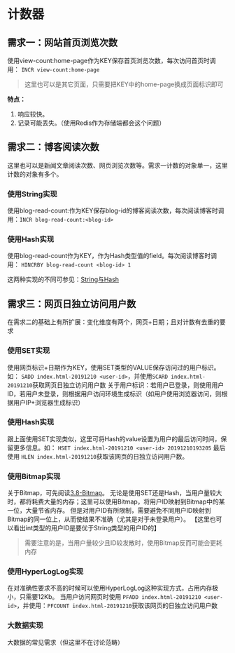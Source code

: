 # 计数器
## 需求一：网站首页浏览次数
使用view-count:home-page作为KEY保存首页浏览次数，每次访问首页时调用： `INCR view-count:home-page`
> 这里也可以是其它页面，只需要把KEY中的home-page换成页面标识即可

**特点：**
1. 响应较快。
2. 记录可能丢失。（使用Redis作为存储端都会这个问题）

## 需求二：博客阅读次数
这里也可以是新闻文章阅读次数、网页浏览次数等。需求一计数的对象单一，这里计数的对象有多个。

### 使用String实现
使用blog-read-count:<blog-id>作为KEY保存blog-id的博客阅读次数，每次阅读博客时调用：`INCR blog-read-count:<blog-id>`

### 使用Hash实现
使用blog-read-count作为KEY，<blog-id>作为Hash类型值的field。每次阅读博客时调用： `HINCRBY blog-read-count <blog-id> 1`

这两种实现的不同可参见：[String与Hash](/2-Redis基础/2.3-String与Hash.md)

## 需求三：网页日独立访问用户数
在需求二的基础上有所扩展：变化维度有两个，网页+日期；且对计数有去重的要求

### 使用SET实现
使用网页标识+日期作为KEY，使用SET类型的VALUE保存访问过的用户标识。如：
`SADD index.html-20191210 <user-id>`，并使用`SCARD index.html-20191210`获取网页日独立访问用户数
关于用户标识：若用户已登录，则使用用户ID，若用户未登录，则根据用户访问环境生成标识（如用户使用浏览器访问，则根据用户IP+浏览器生成标识）

### 使用Hash实现
跟上面使用SET实现类似，这里可将Hash的value设置为用户的最后访问时间，保留更多信息。如：
`HSET index.html-20191210 <user-id> 20191210193205`
最后使用 `HLEN index.html-20191210`获取该网页的日独立访问用户数。

### 使用Bitmap实现
关于Bitmap，可先阅读[3.8-Bitmap](/3-Redis使用/3.8-Bitmap.md)。
无论是使用SET还是Hash，当用户量较大时，都将耗费大量的内存；这里可以使用Bitmap，将用户ID映射到Bitmap中的某一位，大量节省内存。
但是对用户ID有所限制，需要避免不同用户ID映射到Bitmap的同一位上，从而使结果不准确（尤其是对于未登录用户）。
【这里也可以看出int类型的用户ID是要优于String类型的用户ID的】

> 需要注意的是，当用户量较少且ID较发散时，使用Bitmap反而可能会更耗内存

### 使用HyperLogLog实现
在对准确性要求不高的时候可以使用HyperLogLog这种实现方式，占用内存极小，只需要12Kb。
当用户访问网页时使用 `PFADD index.html-20191210 <user-id>`，并使用：`PFCOUNT index.html-20191210`获取该网页的日独立访问用户数

### 大数据实现
大数据的常见需求（但这里不在讨论范畴）

